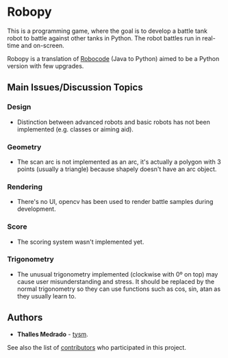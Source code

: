 # Robopy

This is a programming game, where the goal is to develop a battle tank robot to battle against other tanks in Python. The robot battles run in real-time and on-screen.

Robopy is a translation of [Robocode](https://robocode.sourceforge.io) (Java to Python) aimed to be a Python version with few upgrades.

## Main Issues/Discussion Topics

### Design

- Distinction between advanced robots and basic robots has not been implemented (e.g. classes or aiming aid).

### Geometry

- The scan arc is not implemented as an arc, it's actually a polygon with 3 points (usually a triangle) because shapely doesn't have an arc object.

### Rendering

- There's no UI, opencv has been used to render battle samples during development.

### Score

- The scoring system wasn't implemented yet.

### Trigonometry

- The unusual trigonometry implemented (clockwise with 0º on top) may cause user misunderstanding and stress. It should be replaced by the normal trigonometry so they can use functions such as cos, sin, atan as they usually learn to.

## Authors

- **Thalles Medrado** - [tysm](https://github.com/tysm).

See also the list of [contributors](https://github.com/tysm/robopy/graphs/contributors) who participated in this project.

